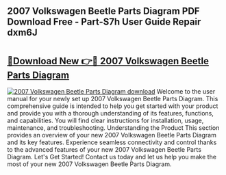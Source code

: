 ## 2007 Volkswagen Beetle Parts Diagram PDF Download Free - Part-S7h User Guide Repair dxm6J

# <h2><a href="http://dfor51.blite.top/?on=2007+Volkswagen+Beetle+Parts+Diagram">🔗Download New 👉🔴 2007 Volkswagen Beetle Parts Diagram</a></h2>

[![2007 Volkswagen Beetle Parts Diagram download](https://i.imgur.com/lujVjoI.png)](http://dfor51.blite.top/?on=2007+Volkswagen+Beetle+Parts+Diagram)
Welcome to the user manual for your newly set up 2007 Volkswagen Beetle Parts Diagram. This comprehensive guide is intended to help you get started with your product and provide you with a thorough understanding of its features, functions, and capabilities. You will find clear instructions for installation, usage, maintenance, and troubleshooting. Understanding the Product This section provides an overview of your new 2007 Volkswagen Beetle Parts Diagram and its key features. Experience seamless connectivity and control thanks to the advanced features of your new 2007 Volkswagen Beetle Parts Diagram. Let's Get Started! Contact us today and let us help you make the most of your new 2007 Volkswagen Beetle Parts Diagram.
